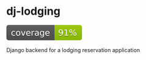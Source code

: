 <!-- ![Codecov](https://img.shields.io/codecov/c/github/Perun108/dj-lodging?color=green&flag=CODECOV_TOKEN&label=test%20coverage&logoColor=blue&token=d1727c4b-a518-46a8-9869-387482939b49) -->

# dj-lodging
![Tests Status](./src/coverage.svg)

Django backend for a lodging reservation application
